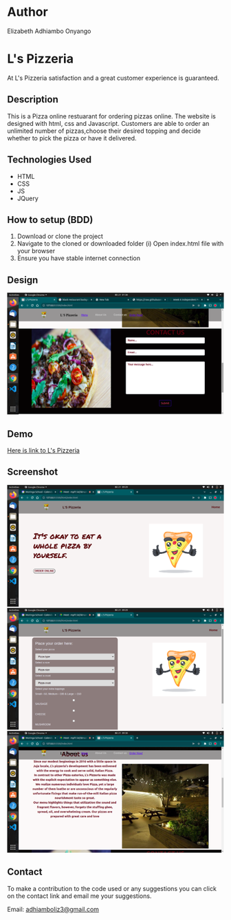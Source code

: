 # Author
Elizabeth Adhiambo Onyango



# L's Pizzeria
At L's Pizzeria satisfaction and a great customer experience is guaranteed.

## Description
This is a Pizza online restuarant for ordering pizzas online. The website is designed with html, css and Javascript. Customers are able to order an unlimited number of pizzas,choose their desired topping and decide whether to pick the pizza or have it delivered.
## Technologies Used
* HTML
* CSS
* JS
* JQuery

## How to setup (BDD)

1. Download or clone the project
2. Navigate to the cloned or downloaded folder
  (i) Open index.html file with your browser
3. Ensure you have stable internet connection


## Design

![Design](/img/Screenshot%20from%202022-03-21%2001-36-34.png)

## Demo
[Here is link to L's Pizzeria](https://liz2222.github.io/week4-ip/)

## Screenshot
![Screenshot](/img/Screenshot%20from%202022-03-21%2009-29-19.png)
![screenshot](/img/Screenshot%20from%202022-03-21%2009-29-47.png)
![screenshot](/img/Screenshot%20from%202022-03-21%2009-30-05.png)


## Contact

To make a contribution to the code used or any suggestions you can click on the contact link and email me your suggestions.

Email: adhiamboliz3@gmail.com